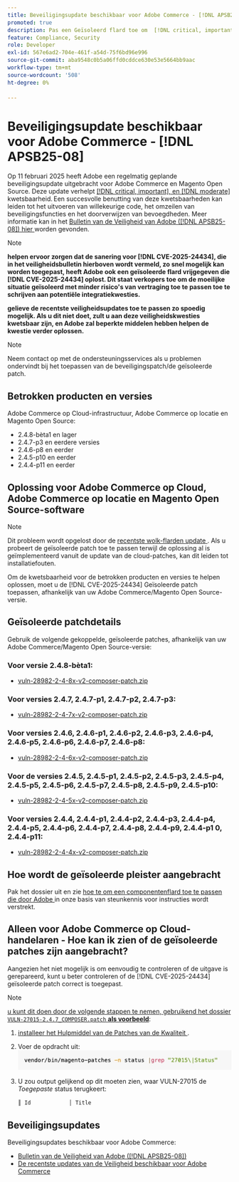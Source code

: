```yaml
---
title: Beveiligingsupdate beschikbaar voor Adobe Commerce - [!DNL APSB25-08]
promoted: true
description: Pas een Geïsoleerd flard toe om  [!DNL critical, important, and moderate vulnerabilities]  voor Adobe Commerce 2.4.8-beta1, 2.4.7-p3, 2.4.6-p8, 2.4.5-p10, 2.4.4-p11, en vroegere versies te verhelpen.
feature: Compliance, Security
role: Developer
exl-id: 567e6ad2-704e-461f-a54d-75f6bd96e996
source-git-commit: aba9548c0b5a06ffd0cddce630e53e5664bb9aac
workflow-type: tm+mt
source-wordcount: '508'
ht-degree: 0%

---
```


# Beveiligingsupdate beschikbaar voor Adobe Commerce - [!DNL APSB25-08]

Op 11 februari 2025 heeft Adobe een regelmatig geplande beveiligingsupdate uitgebracht voor Adobe Commerce en Magento Open Source. Deze update verhelpt [[!DNL critical, important], en  [!DNL moderate] ](https://helpx.adobe.com/security/severity-ratings.html) kwetsbaarheid. Een succesvolle benutting van deze kwetsbaarheden kan leiden tot het uitvoeren van willekeurige code, het omzeilen van beveiligingsfuncties en het doorverwijzen van bevoegdheden. Meer informatie kan in het [ Bulletin van de Veiligheid van Adobe ([!DNL APSB25-08]) hier ](https://helpx.adobe.com/security/products/magento/apsb25-08.html) worden gevonden.

>[!NOTE]
>
>**helpen ervoor zorgen dat de sanering voor [!DNL CVE-2025-24434], die in het veiligheidsbulletin hierboven wordt vermeld, zo snel mogelijk kan worden toegepast, heeft Adobe ook een geïsoleerde flard vrijgegeven die [!DNL CVE-2025-24434] oplost. Dit staat verkopers toe om de moeilijke situatie geïsoleerd met minder risico&#39;s van vertraging toe te passen toe te schrijven aan potentiële integratiekwesties.**

**gelieve de recentste veiligheidsupdates toe te passen zo spoedig mogelijk. Als u dit niet doet, zult u aan deze veiligheidskwesties kwetsbaar zijn, en Adobe zal beperkte middelen hebben helpen de kwestie verder oplossen.**

>[!NOTE]
>
>Neem contact op met de ondersteuningsservices als u problemen ondervindt bij het toepassen van de beveiligingspatch/de geïsoleerde patch.

## Betrokken producten en versies

Adobe Commerce op Cloud-infrastructuur, Adobe Commerce op locatie en Magento Open Source:

* 2.4.8-bèta1 en lager
* 2.4.7-p3 en eerdere versies
* 2.4.6-p8 en eerder
* 2.4.5-p10 en eerder
* 2.4.4-p11 en eerder

## Oplossing voor Adobe Commerce op Cloud, Adobe Commerce op locatie en Magento Open Source-software

>[!NOTE]
>
>Dit probleem wordt opgelost door de [ recentste wolk-flarden update ](https://experienceleague.adobe.com/en/docs/commerce-on-cloud/user-guide/release-notes/cloud-patches#latest). Als u probeert de geïsoleerde patch toe te passen terwijl de oplossing al is geïmplementeerd vanuit de update van de cloud-patches, kan dit leiden tot installatiefouten.

Om de kwetsbaarheid voor de betrokken producten en versies te helpen oplossen, moet u de [!DNL CVE-2025-24434] Geïsoleerde patch toepassen, afhankelijk van uw Adobe Commerce/Magento Open Source-versie.

## Geïsoleerde patchdetails

Gebruik de volgende gekoppelde, geïsoleerde patches, afhankelijk van uw Adobe Commerce/Magento Open Source-versie:

### Voor versie 2.4.8-bèta1:

* [vuln-28982-2-4-8x-v2-composer-patch.zip](assets/vuln-28982-2-4-8x-v2-composer-patch.zip)

### Voor versies 2.4.7, 2.4.7-p1, 2.4.7-p2, 2.4.7-p3:

* [vuln-28982-2-4-7x-v2-composer-patch.zip](assets/vuln-28982-2-4-7x-v2-composer-patch.zip)

### Voor versies 2.4.6, 2.4.6-p1, 2.4.6-p2, 2.4.6-p3, 2.4.6-p4, 2.4.6-p5, 2.4.6-p6, 2.4.6-p7, 2.4.6-p8:

* [vuln-28982-2-4-6x-v2-composer-patch.zip](assets/vuln-28982-2-4-6x-v2-composer-patch.zip)

### Voor de versies 2.4.5, 2.4.5-p1, 2.4.5-p2, 2.4.5-p3, 2.4.5-p4, 2.4.5-p5, 2.4.5-p6, 2.4.5-p7, 2.4.5-p8, 2.4.5-p9, 2.4.5-p10:

* [vuln-28982-2-4-5x-v2-composer-patch.zip](assets/vuln-28982-2-4-5x-v2-composer-patch.zip)

### Voor versies 2.4.4, 2.4.4-p1, 2.4.4-p2, 2.4.4-p3, 2.4.4-p4, 2.4.4-p5, 2.4.4-p6, 2.4.4-p7, 2.4.4-p8, 2.4.4-p9, 2.4.4-p1 0, 2.4.4-p11:

* [vuln-28982-2-4-4x-v2-composer-patch.zip](assets/vuln-28982-2-4-4x-v2-composer-patch.zip)


## Hoe wordt de geïsoleerde pleister aangebracht

Pak het dossier uit en zie [ hoe te om een componentenflard toe te passen die door Adobe ](https://experienceleague.adobe.com/docs/commerce-knowledge-base/kb/how-to/how-to-apply-a-composer-patch-provided-by-magento.html) in onze basis van steunkennis voor instructies wordt verstrekt.

## Alleen voor Adobe Commerce op Cloud-handelaren - Hoe kan ik zien of de geïsoleerde patches zijn aangebracht?

Aangezien het niet mogelijk is om eenvoudig te controleren of de uitgave is gerepareerd, kunt u beter controleren of de [!DNL CVE-2025-24434] geïsoleerde patch correct is toegepast.

>[!NOTE]
>
><u> u kunt dit doen door de volgende stappen te nemen, gebruikend het dossier `VULN-27015-2.4.7_COMPOSER.patch` **als voorbeeld**</u>:

1. [ installeer het Hulpmiddel van de Patches van de Kwaliteit ](https://experienceleague.adobe.com/docs/commerce-operations/tools/quality-patches-tool/usage.html).
1. Voer de opdracht uit:<br>
   ![ cve-2024-34102-tell-if-patch-applied-code ](assets/cve-2024-34102-tell-if-patch-applied-code.png)
1. U zou output gelijkend op dit moeten zien, waar VULN-27015 de *Toegepaste* status terugkeert:

   ```bash
   ║ Id            │ Title                                                        │ Category        │ Origin                 │ Status      │ Details                                          ║ ║ N/A           │ ../m2-hotfixes/VULN-27015-2.4.7_COMPOSER_patch.patch      │ Other           │ Local                  │ Applied     │ Patch type: Custom                                
   ```

<!-- For Step 2:
     ```bash
    vendor/bin/magento-patches -n status |grep "27015\|Status"
     ```
-->

## Beveiligingsupdates

Beveiligingsupdates beschikbaar voor Adobe Commerce:

* [ Bulletin van de Veiligheid van Adobe ([!DNL APSB25-08]) ](https://helpx.adobe.com/security/products/magento/apsb25-08.html)
* [ De recentste updates van de Veiligheid beschikbaar voor Adobe Commerce ](https://helpx.adobe.com/security/products/magento.html)
